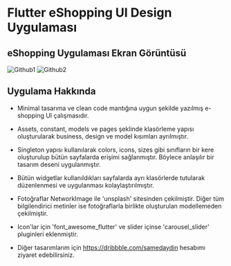 # Flutter eShopping UI Design Uygulaması

## eShopping Uygulaması Ekran Görüntüsü

![Github1](https://user-images.githubusercontent.com/75077248/138744888-15cc5a09-2cec-4718-ad1f-af6006c2b6af.png)
![Github2](https://user-images.githubusercontent.com/75077248/138744940-961ffa01-023d-4efe-99bb-8d1a354f10f0.png)

## Uygulama Hakkında

- Minimal tasarıma ve clean code mantığına uygun şekilde yazılmış e-shopping UI çalışmasıdır.
- Assets, constant, models ve pages şeklinde klasörleme yapısı oluşturularak business, design ve model kısımları ayrılmıştır.
- Singleton yapısı kullanılarak colors, icons, sizes gibi sınıfların bir kere oluşturulup bütün sayfalarda erişimi sağlanmıştır. Böylece anlaşılır bir tasarım deseni uygulanmıştır.
- Bütün widgetlar kullanıldıkları sayfalarda ayrı klasörlerde tutularak düzenlenmesi ve uygulanması kolaylaştırılmıştır.
- Fotoğraflar NetworkImage ile 'unsplash' sitesinden çekilmiştir. Diğer tüm bilgilendirici metinler ise fotoğraflarla birlikte oluşturulan modellemeden çekilmiştir.
- Icon'lar için 'font_awesome_flutter' ve slider içinse 'carousel_slider' pluginleri eklenmiştir.

- Diğer tasarımlarım için https://dribbble.com/samedaydin hesabımı ziyaret edebilirsiniz.
